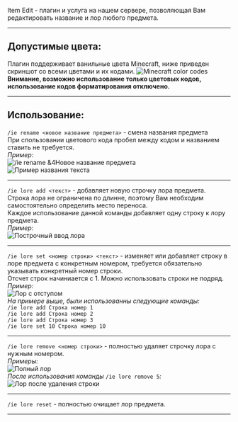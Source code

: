 Item Edit - плагин и услуга на нашем сервере, позволяющая Вам  редактировать название и лор любого предмета.
***
## Допустимые цвета:
Плагин поддерживает ванильные цвета Minecraft, ниже приведен  скриншот со всеми цветами и их кодами.
![Minecraft color codes](https://i.imgur.com/QPk1Ig4.png)  
**Внимание, возможно использование только цветовых кодов, использование кодов форматирования отключено.**
***
## Использование:
`/ie rename <новое название предмета>` - смена названия предмета  
При спользовании цветового кода пробел между кодом и названием ставить не требуется.  
*Пример:*  
![/ie rename &4Новое название предмета](https://i.imgur.com/Dr9SvCP.png)  
![Пример названия текста](https://i.imgur.com/95STZ1u.png)  
***
`/ie lore add <текст>` - добавляет новую строчку лора предмета.  
Строка лора не ограничена по длинне, поэтому Вам необходим самостоятельно определить место переноса.  
Каждое использование данной команды добавляет одну строку к лору предмета.  
*Пример:*  
![Построчный ввод лора](https://i.imgur.com/CDhA0ko.png)  
***
`/ie lore set <номер строки> <текст>` - изменяет или добавляет строку в лоре предмета с конкретным   номером, требуется обязательно указывать конкретный номер строки.  
Отсчет строк начиниается с 1. Можно использовать строки не подряд.  
*Пример:*  
![Лор с отступом](https://i.imgur.com/PQ9MtW4.png)  
*На примере выше, были использованны следующие команды:*  
`/ie lore add Строка номер 1`  
`/ie lore add Строка номер 2`  
`/ie lore add Строка номер 3`  
`/ie lore set 10 Строка номер 10`  
***
`/ie lore remove <номер строки>` - полностью удаляет строчку лора с нужным номером.  
*Примеры:*  
![Полный лор](https://i.imgur.com/fPmIsE0.png)  
*После использования команды* `/ie lore remove 5`*:*  
![Лор после удаления строки](https://i.imgur.com/tU8cOLJ.png)  
***
`/ie lore reset` - полностью очищает лор предмета.
***

